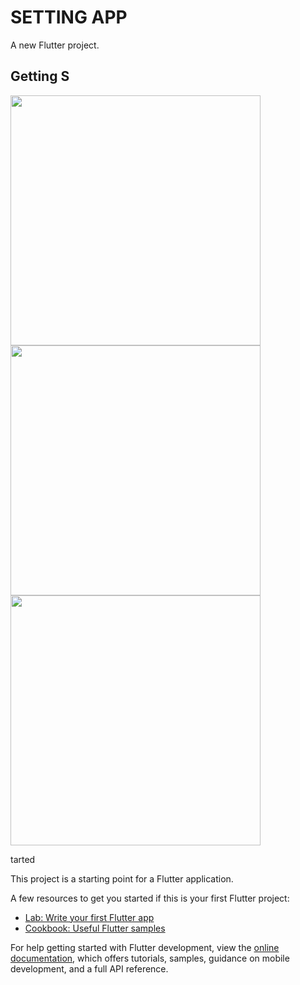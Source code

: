 # SETTING APP

A new Flutter project.

## Getting S
<img src="https://user-images.githubusercontent.com/113710907/195345297-f4754f58-1dbd-408d-9118-3046bfbe8ca3.jpg" width="400">
<img src="https://user-images.githubusercontent.com/113710907/195345504-b053031c-4d28-4ced-ba2b-bdf82cff1171.jpg" width="400">
<img src="https://user-images.githubusercontent.com/113710907/195345540-9316dfb7-2d42-46af-922b-2c670360eea5.jpg" width="400">


tarted

This project is a starting point for a Flutter application.

A few resources to get you started if this is your first Flutter project:

- [Lab: Write your first Flutter app](https://docs.flutter.dev/get-started/codelab)
- [Cookbook: Useful Flutter samples](https://docs.flutter.dev/cookbook)

For help getting started with Flutter development, view the
[online documentation](https://docs.flutter.dev/), which offers tutorials,
samples, guidance on mobile development, and a full API reference.
